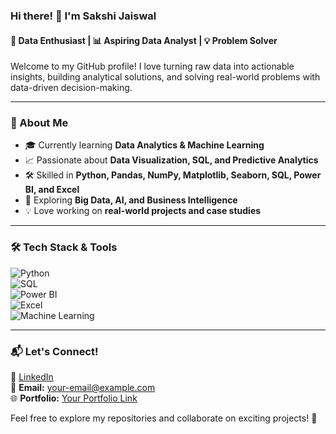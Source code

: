 ### Hi there! 👋 I'm Sakshi Jaiswal
#### 🚀 Data Enthusiast | 📊 Aspiring Data Analyst | 💡 Problem Solver

Welcome to my GitHub profile! I love turning raw data into actionable insights, building analytical solutions, and solving real-world problems with data-driven decision-making.

---

### 🌟 About Me
- 🎓 Currently learning **Data Analytics & Machine Learning**
- 📈 Passionate about **Data Visualization, SQL, and Predictive Analytics**
- 🛠️ Skilled in **Python, Pandas, NumPy, Matplotlib, Seaborn, SQL, Power BI, and Excel**
- 🎯 Exploring **Big Data, AI, and Business Intelligence**
- 💡 Love working on **real-world projects and case studies**

---

### 🛠️ Tech Stack & Tools
![Python](https://img.shields.io/badge/-Python-blue?style=flat&logo=python)  
![SQL](https://img.shields.io/badge/-SQL-orange?style=flat&logo=mysql)  
![Power BI](https://img.shields.io/badge/-Power%20BI-yellow?style=flat&logo=powerbi)  
![Excel](https://img.shields.io/badge/-Excel-green?style=flat&logo=microsoft-excel)  
![Machine Learning](https://img.shields.io/badge/-Machine%20Learning-red?style=flat&logo=scikit-learn)  

---

### 📬 Let's Connect!
💼 [LinkedIn](https://www.linkedin.com/in/yourlinkedinprofile)  
📧 **Email:** your-email@example.com  
🌐 **Portfolio:** [Your Portfolio Link](https://yourportfolio.com)  

Feel free to explore my repositories and collaborate on exciting projects! 🚀

